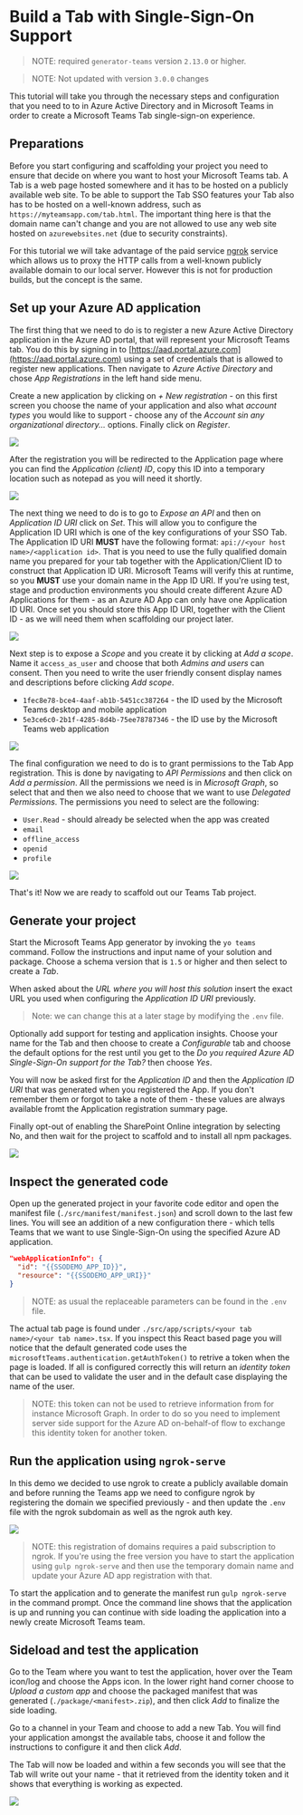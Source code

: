 # Build a Tab with Single-Sign-On Support

> NOTE: required `generator-teams` version `2.13.0` or higher.

> NOTE: Not updated with version `3.0.0` changes

This tutorial will take you through the necessary steps and configuration that you need to to in Azure Active Directory and in Microsoft Teams in order to create a Microsoft Teams Tab single-sign-on experience.

## Preparations

Before you start configuring and scaffolding your project you need to ensure that decide on where you want to host your Microsoft Teams tab. A Tab is a web page hosted somewhere and it has to be hosted on a publicly available web site. To be able to support the Tab SSO features your Tab also has to be hosted on a well-known address, such as `https://myteamsapp.com/tab.html`. The important thing here is that the domain name can't change and you are not allowed to use any web site hosted on `azurewebsites.net` (due to security constraints).

For this tutorial we will take advantage of the paid service [ngrok](https://ngrok.com) service which allows us to proxy the HTTP calls from a well-known publicly available domain to our local server. However this is not for production builds, but the concept is the same.

## Set up your Azure AD application

The first thing that we need to do is to register a new Azure Active Directory application in the Azure AD portal, that will represent your Microsoft Teams tab. You do this by signing in to [https://aad.portal.azure.com](https://aad.portal.azure.com) using a set of credentials that is allowed to register new applications. Then navigate to *Azure Active Directory* and chose *App Registrations* in the left hand side menu.

Create a new application by clicking on *+ New registration* - on this first screen you choose the name of your application and also what *account types* you would like to support - choose any of the *Account sin any organizational directory...* options. Finally click on *Register*.

![](../images/teams-tab-sso-1.jpg)

After the registration you will be redirected to the Application page where you can find the *Application (client) ID*, copy this ID into a temporary location such as notepad as you will need it shortly.

![](../images/teams-tab-sso-2.jpg)

The next thing we need to do is to go to *Expose an API* and then on *Application ID URI* click on *Set*. This will allow you to configure the Application ID URI which is one of the key configurations of your SSO Tab. The Application ID URI **MUST** have the following format: `api://<your host name>/<application id>`. That is you need to use the fully qualified domain name you prepared for your tab together with the Application/Client ID to construct that Application ID URI. Microsoft Teams will verify this at runtime, so you **MUST** use your domain name in the App ID URI. If you're using test, stage and production environments you should create different Azure AD Applications for them - as an Azure AD App can only have one Application ID URI. Once set you should store this App ID URI, together with the Client ID - as we will need them when scaffolding our project later.

![](../images/teams-tab-sso-3.jpg)

Next step is to expose a *Scope* and you create it by clicking at *Add a scope*. Name it `access_as_user` and choose that both *Admins and users* can consent. Then you need to write the user friendly consent display names and descriptions before clicking *Add scope*.

* `1fec8e78-bce4-4aaf-ab1b-5451cc387264` - the ID used by the Microsoft Teams desktop and mobile application
* `5e3ce6c0-2b1f-4285-8d4b-75ee78787346` - the ID use by the Microsoft Teams web application

![](../images/teams-tab-sso-4.jpg)

The final configuration we need to do is to grant permissions to the Tab App registration. This is done by navigating to *API Permissions* and then click on *Add a permission*. All the permissions we need is in *Microsoft Graph*, so select that and then we also need to choose that we want to use *Delegated Permissions*. The permissions you need to select are the following:

* `User.Read` - should already be selected when the app was created
* `email`
* `offline_access`
* `openid`
* `profile`

![](../images/teams-tab-sso-5.jpg)

That's it! Now we are ready to scaffold out our Teams Tab project.

## Generate your project

Start the Microsoft Teams App generator by invoking the `yo teams` command. Follow the instructions and input name of your solution and package. Choose a schema version that is `1.5` or higher and then select to create a *Tab*.

When asked about the *URL where you will host this solution* insert the exact URL you used when configuring the *Application ID URI* previously.

> Note: we can change this at a later stage by modifying the `.env` file.

Optionally add support for testing and application insights. Choose your name for the Tab and then choose to create a *Configurable* tab and choose the default options for the rest until you get to the *Do you required Azure AD Single-Sign-On support for the Tab?* then choose *Yes*.

You will now be asked first for the *Application ID* and then the *Application ID URI* that was generated when you registered the App. If you don't remember them or forgot to take a note of them - these values are always available fromt the Application registration summary page.

Finally opt-out of enabling the SharePoint Online integration by selecting No, and then wait for the project to scaffold and to install all npm packages.

![](../images/teams-tab-sso-6.jpg)

## Inspect the generated code

Open up the generated project in your favorite code editor and open the manifest file (`./src/manifest/manifest.json`) and scroll down to the last few lines. You will see an addition of a new configuration there - which tells Teams that we want to use Single-Sign-On using the specified Azure AD application.

``` json
"webApplicationInfo": {
  "id": "{{SSODEMO_APP_ID}}",
  "resource": "{{SSODEMO_APP_URI}}"
}
```

> NOTE: as usual the replaceable parameters can be found in the `.env` file.

The actual tab page is found under `./src/app/scripts/<your tab name>/<your tab name>.tsx`. If you inspect this React based page you will notice that the default generated code uses the `microsoftTeams.authentication.getAuthToken()` to retrive a token when the page is loaded. If all is configured correctly this will return an *identity token* that can be used to validate the user and in the default case displaying the name of the user.

> NOTE: this token can not be used to retrieve information from for instance Microsoft Graph. In order to do so you need to implement server side support for the Azure AD on-behalf-of flow to exchange this identity token for another token.

## Run the application using `ngrok-serve`

In this demo we decided to use ngrok to create a publicly available domain and before running the Teams app we need to configure ngrok by registering the domain we specified previously - and then update the `.env` file with the ngrok subdomain as well as the ngrok auth key.

![](../images/teams-tab-sso-7.jpg)

> NOTE: this registration of domains requires a paid subscription to ngrok. If you're using the free version you have to start the application using `gulp ngrok-serve` and then use the temporary domain name and update your Azure AD app registration with that.

To start the application and to generate the manifest run `gulp ngrok-serve` in the command prompt. Once the command line shows that the application is up and running you can continue with side loading the application into a newly create Microsoft Teams team.

## Sideload and test the application

Go to the Team where you want to test the application, hover over the Team icon/log and choose the Apps icon. In the lower right hand corner choose to *Upload a custom app* and choose the packaged manifest that was generated (`./package/<manifest>.zip`), and then click *Add* to finalize the side loading.

Go to a channel in your Team and choose to add a new Tab. You will find your application amongst the available tabs, choose it and follow the instructions to configure it and then click *Add*.

The Tab will now be loaded and within a few seconds you will see that the Tab will write out your name - that it retrieved from the identity token and it shows that everything is working as expected.

![](../images/teams-tab-sso-8.jpg)